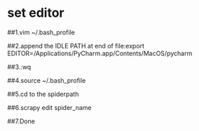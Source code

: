 # set editor

##1.vim ~/.bash_profile

##2.append the IDLE PATH at end of file:export EDITOR=/Applications/PyCharm.app/Contents/MacOS/pycharm

##3.:wq

##4.source ~/.bash_profile

##5.cd to the spiderpath

##6.scrapy edit spider_name

##7.Done